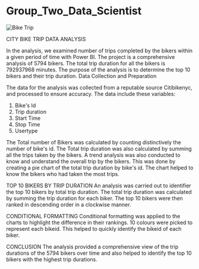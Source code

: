 # Group_Two_Data_Scientist

![Bike Trip](https://user-images.githubusercontent.com/56511970/220492303-0864d5c0-eee5-45f9-baca-ea1d67e3b197.png)

CITY BIKE TRIP DATA ANALYSIS

In the analysis, we examined number of trips completed by the bikers within a given period of time with Power BI.
The project is a comprehensive analysis of 5794 bikers. The total trip duration for all the bikers is 792937968 minutes. The purpose of the analysis is to determine the top 10 bikers and their trip duration.
Data Collection and Preparation

The data for the analysis was collected from a reputable source Citibikenyc, and processed to ensure accuracy. The data include these variables:
1.	Bike's Id
2.	Trip duration
3.	Start Time
4.	Stop Time
5.	Usertype

The Total number of Bikers was calculated by counting distinctively the number of bike's id.
The Total trip duration was also calculated by summing all the trips taken by the bikers.
A trend analysis was also conducted to know and understand the overall trip by the bikers. This was done by creating a pie chart of the total trip duration by bike's id. The chart helped to know the bikers who had taken the most trips.

TOP 10 BIKERS BY TRIP DURATION
An analysis was carried out to identifier the top 10 bikers by total trip duration. The total trip duration was calculated by summing the trip duration for each biker. The top 10 bikers were then ranked in descending order in a clockwise manner.

CONDITIONAL FORMATTING
Conditional formatting was applied to the charts to highlight the difference in their rankings. 10 colours were picked to represent each bikeid. This helped to quickly identify the bikeid of each biker.

CONCLUSION
The analysis provided a comprehensive view of the trip durations of the 5794 bikers over time and also helped to identify the top 10 bikers with the highest trip durations.
